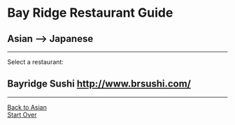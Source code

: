 # Bay Ridge Restaurant Guide
## Asian --> Japanese
---
Select a restaurant:
## Bayridge Sushi http://www.brsushi.com/
---
[Back to Asian](../asian/asian.md)  
[Start Over](../home.md)